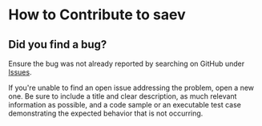# How to Contribute to saev

## Did you find a bug?

Ensure the bug was not already reported by searching on GitHub under [Issues](https://github.com/OSU-NLP-Group/saev/issues).

If you're unable to find an open issue addressing the problem, open a new one. Be sure to include a title and clear description, as much relevant information as possible, and a code sample or an executable test case demonstrating the expected behavior that is not occurring.

